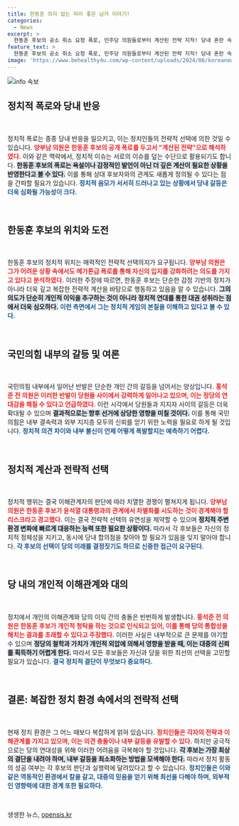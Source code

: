 ```yaml
---
title: 한동훈 의리 없는 머리 좋은 남자 이야기!
categories:
  - News
excerpt: >
  한동훈 후보의 공소 취소 요청 폭로, 민주당 의원들로부터 계산된 전략 지적! 당내 혼란 속, 윤석열 대통령과의 갈등이 쌓이고 있는 국민의힘의 미래는?
feature_text: >
  한동훈 후보의 공소 취소 요청 폭로, 민주당 의원들로부터 계산된 전략 지적! 당내 혼란 속, 윤석열 대통령과의 갈등이 쌓이고 있는 국민의힘의 미래는?
image: 'https://www.behealthy4u.com/wp-content/uploads/2024/06/koreanews.jpg'
---
```


<p><img src="https://www.behealthy4u.com/wp-content/uploads/2024/06/koreanews.jpg" alt="info 속보" /></p>

<h2 data-ke-size="size26">정치적 폭로와 당내 반응</h2>

<p data-ke-size="size16">&nbsp;</p>  

<p>정치적 폭로는 종종 당내 반응을 일으키고, 이는 정치인들의 전략적 선택에 의한 것일 수 있습니다. <b><span style="color: #ee2323;">양부남 의원은 한동훈 후보의 공개 폭로를 두고서 "계산된 전략"으로 해석하였다.</span></b> 이와 같은 맥락에서, 정치적 이슈는 서로의 이슈를 덮는 수단으로 활용되기도 합니다. <b><span style="background-color: #21538527;">한동훈 후보의 폭로는 욕설이나 감정적인 발언이 아닌 더 깊은 계산이 필요한 상황을 반영한다고 볼 수 있다.</span></b> 이를 통해 상대 후보자와의 관계도 새롭게 정의될 수 있다는 점을 간파할 필요가 있습니다. <b><span style="color: #1a5490;">정치적 음모가 서서히 드러나고 있는 상황에서 당내 갈등은 더욱 심화될 가능성이 크다.</span></b></p>

<p data-ke-size="size16">&nbsp;</p>  

<h2 data-ke-size="size26">한동훈 후보의 위치와 도전</h2>

<p data-ke-size="size16">&nbsp;</p>  

<p>한동훈 후보의 정치적 위치는 매력적인 전략적 선택의지가 요구됩니다. <b><span style="color: #ee2323;">양부남 의원은 그가 어려운 상황 속에서도 메가톤급 폭로를 통해 자신의 입지를 강화하려는 의도를 가지고 있다고 분석하였다.</span></b> 이러한 주장에 따르면, 한동훈 후보는 단순한 감정 기반의 정치가 아니라 더욱 깊고 복잡한 전략적 계산을 바탕으로 행동하고 있음을 알 수 있습니다. <b><span style="background-color: #21538527;">그의 의도가 단순히 개인적 이익을 추구하는 것이 아니라 정치적 연대를 통한 대권 성취라는 점에서 더욱 심오하다.</span></b> <b><span style="color: #1a5490;">이런 측면에서 그는 정치적 게임의 본질을 이해하고 있다고 볼 수 있다.</span></b></p>

<p data-ke-size="size16">&nbsp;</p>  

<h2 data-ke-size="size26">국민의힘 내부의 갈등 및 여론</h2>

<p data-ke-size="size16">&nbsp;</p>  

<p>국민의힘 내부에서 일어난 반발은 단순한 개인 간의 갈등을 넘어서는 양상입니다. <b><span style="color: #ee2323;">홍석준 전 의원은 이러한 반발이 당원들 사이에서 강력하게 일어나고 있으며, 이는 정당의 연대감을 해칠 수 있다고 언급하였다.</span></b> 이런 시각에서 당원들과 지지자 사이의 갈등은 더욱 확대될 수 있으며 <b><span style="background-color: #21538527;">결과적으로는 향후 선거에 상당한 영향을 미칠 것이다.</span></b> 이를 통해 국민의힘은 내부 결속력과 외부 지지층 모두의 신뢰를 얻기 위한 노력을 필요로 하게 될 것입니다. <b><span style="color: #1a5490;">정치적 의견 차이와 내부 불신이 언제 어떻게 폭발할지는 예측하기 어렵다.</span></b></p>

<p data-ke-size="size16">&nbsp;</p>  

<h2 data-ke-size="size26">정치적 계산과 전략적 선택</h2>

<p data-ke-size="size16">&nbsp;</p>  

<p>정치적 행위는 결국 이해관계자의 판단에 따라 치열한 경쟁이 펼쳐지게 됩니다. <b><span style="color: #ee2323;">양부남 의원은 한동훈 후보가 윤석열 대통령과의 관계에서 차별화를 시도하는 것이 경계해야 할 리스크라고 경고했다.</span></b> 이는 결국 전략적 선택의 유연성을 제약할 수 있으며 <b><span style="background-color: #21538527;">정치적 주변 환경 변화에 빠르게 대응하는 능력 또한 필요한 상황이다.</span></b> 따라서 각 후보들은 자신의 정치적 정체성을 지키고, 동시에 당내 합의점을 찾아야 할 필요가 있음을 잊지 말아야 합니다. <b><span style="color: #1a5490;">각 후보의 선택이 당의 미래를 결정짓기도 하므로 신중한 접근이 요구된다.</span></b></p>

<p data-ke-size="size16">&nbsp;</p>  

<h2 data-ke-size="size26">당 내의 개인적 이해관계와 대의</h2>

<p data-ke-size="size16">&nbsp;</p>  

<p>정치에서 개인의 이해관계와 당의 이익 간의 충돌은 빈번하게 발생합니다. <b><span style="color: #ee2323;">홍석준 전 의원은 한동훈 후보가 개인적 청탁을 하는 것으로 인식되고 있어, 이를 통해 당의 통합성을 해치는 결과를 초래할 수 있다고 주장했다.</span></b> 이러한 사실은 내부적으로 큰 문제를 야기할 수 있으며 <b><span style="background-color: #21538527;">정당의 철학과 가치가 개인적 외압에 의해서 영향을 받을 때, 이는 대중의 신뢰를 획득하기 어렵게 한다.</span></b> 따라서 모든 후보들은 자신과 당을 위한 최선의 선택을 고민할 필요가 있습니다. <b><span style="color: #1a5490;">결국 정치적 결단이 무엇보다 중요하다.</span></b></p>

<p data-ke-size="size16">&nbsp;</p>  

<h2 data-ke-size="size26">결론: 복잡한 정치 환경 속에서의 전략적 선택</h2>

<p data-ke-size="size16">&nbsp;</p>  

<p>현재 정치 환경은 그 어느 때보다 복잡하게 얽혀 있습니다. <b><span style="color: #ee2323;">정치인들은 각자의 전략과 이해관계를 가지고 있으며, 이는 의견 충돌이나 내부 갈등을 유발할 수 있다.</span></b> 하지만 궁극적으로는 당의 연대성을 위해 이러한 어려움을 극복해야 할 것입니다. <b><span style="background-color: #21538527;">각 후보는 가장 최상의 결단을 내려야 하며, 내부 갈등을 최소화하는 방법을 모색해야 한다.</span></b> 따라서 정치 활동의 성공 여부는 각 후보의 판단과 실행력에 달려있다고 할 수 있습니다. <b><span style="color: #1a5490;">정치인들은 이와 같은 역동적인 환경에서 칼을 갈고, 대중의 믿음을 얻기 위해 최선을 다해야 하며, 외부적인 영향력에 대한 경계 또한 필요하다.</span></b></p>

<p data-ke-size="size16">&nbsp;</p>  
생생한 뉴스, <a href="https://opensis.kr" rel="dofollow">opensis.kr</a>


